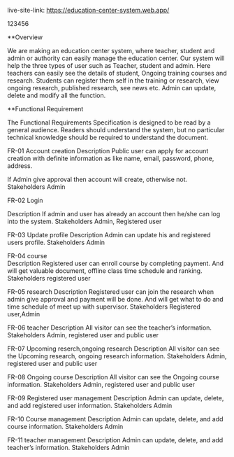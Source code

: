
live-site-link: https://education-center-system.web.app/

123456

**Overview

We are making an education center system, where teacher, student and admin or authority can easily manage the education center. Our system will help the three types of user such as Teacher, student and admin.
Here teachers can easily see the details of student, Ongoing training courses and research.
Students can register them self in the training or research, view ongoing research, published research, see news etc.
Admin can update, delete and modify all the function.


**Functional Requirement

The Functional Requirements Specification is designed to be read by a general audience. Readers should understand the system, but no particular technical knowledge should be required to understand the document.


FR-01	Account creation
Description	Public user can apply for account creation with definite information as like name, email, password, phone, address.

If Admin give approval then account will create, otherwise not.  
Stakeholders	Admin


FR-02	Login

Description	If admin and user has already an account then he/she can log into the system.
Stakeholders	Admin, Registered user


FR-03	Update profile
Description	Admin can update his and registered users profile. 
Stakeholders	Admin
 
FR-04	course	
Description	Registered user can enroll course by completing payment.
And will get valuable document, offline class time schedule and ranking.
Stakeholders	registered user

	
FR-05	research
Description	Registered user can join the research when admin give approval and payment will be done.
And will get what to do and time schedule of meet up with supervisor.
Stakeholders	Registered user,Admin
 

FR-06	teacher
Description	All visitor can see the teacher’s information.
Stakeholders	Admin, registered user and public user

	
FR-07	Upcoming reserch,ongoing research
Description	All visitor can see the Upcoming research, ongoing research information.
Stakeholders	Admin, registered user and public user


FR-08	Ongoing course
Description	All visitor can see the Ongoing course information.
Stakeholders	Admin, registered user and public user


FR-09	Registered user management
Description	Admin can update, delete, and add registered user information.
Stakeholders	Admin
 

FR-10	Course management
Description	Admin can update, delete, and add course information.
Stakeholders	Admin

FR-11	teacher management
Description	Admin can update, delete, and add teacher’s information.
Stakeholders	Admin


 
